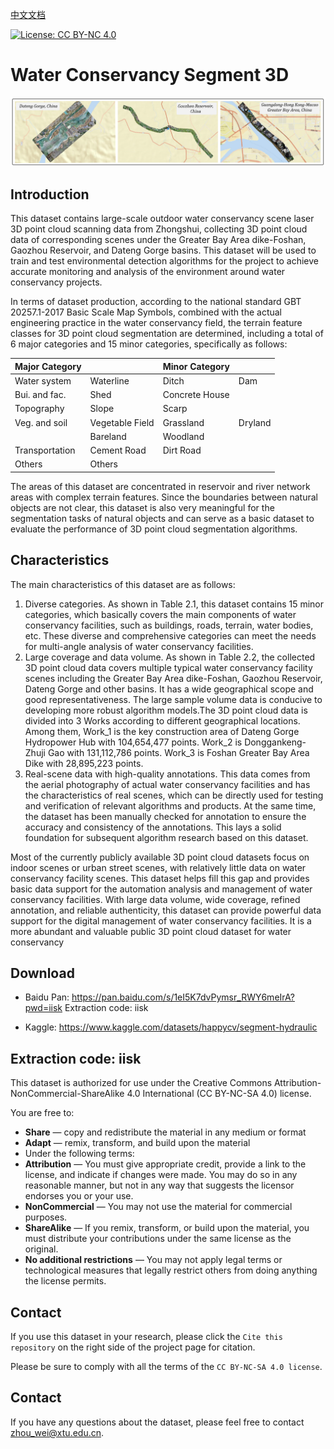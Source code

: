 [中文文档](./README-zh.md)

[![License: CC BY-NC 4.0](http://mirrors.creativecommons.org/presskit/buttons/80x15/png/by-nc-sa.png)](https://creativecommons.org/licenses/by-nc-sa/4.0/)

# Water Conservancy Segment 3D

![Overview](assets/overview.png)

## Introduction

This dataset contains large-scale outdoor water conservancy scene laser 3D point cloud scanning data from Zhongshui, collecting 3D point cloud data of corresponding scenes under the Greater Bay Area dike-Foshan, Gaozhou Reservoir, and Dateng Gorge basins. This dataset will be used to train and test environmental detection algorithms for the project to achieve accurate monitoring and analysis of the environment around water conservancy projects.

In terms of dataset production, according to the national standard GBT 20257.1-2017 Basic Scale Map Symbols, combined with the actual engineering practice in the water conservancy field, the terrain feature classes for 3D point cloud segmentation are determined, including a total of 6 major categories and 15 minor categories, specifically as follows:

| Major Category |                 | Minor Category |         |
| -------------- | --------------- | -------------- | ------- |
| Water system   | Waterline       | Ditch          | Dam     |
| Bui. and fac.  | Shed            | Concrete House |         |
| Topography     | Slope           | Scarp          |         |
| Veg. and soil  | Vegetable Field | Grassland      | Dryland |
|                | Bareland        | Woodland       |         |
| Transportation | Cement Road     | Dirt Road      |         |
| Others         | Others          |                |         |

The areas of this dataset are concentrated in reservoir and river network areas with complex terrain features. Since the boundaries between natural objects are not clear, this dataset is also very meaningful for the segmentation tasks of natural objects and can serve as a basic dataset to evaluate the performance of 3D point cloud segmentation algorithms.

## Characteristics

The main characteristics of this dataset are as follows:

1. Diverse categories. As shown in Table 2.1, this dataset contains 15 minor categories, which basically covers the main components of water conservancy facilities, such as buildings, roads, terrain, water bodies, etc. These diverse and comprehensive categories can meet the needs for multi-angle analysis of water conservancy facilities.
2.  Large coverage and data volume. As shown in Table 2.2, the collected 3D point cloud data covers multiple typical water conservancy facility scenes including the Greater Bay Area dike-Foshan, Gaozhou Reservoir, Dateng Gorge and other basins. It has a wide geographical scope and good representativeness. The large sample volume data is conducive to developing more robust algorithm models.The 3D point cloud data is divided into 3 Works according to different geographical locations. Among them, Work_1 is the key construction area of Dateng Gorge Hydropower Hub with 104,654,477 points. Work_2 is Donggankeng-Zhuji Gao with 131,112,786 points. Work_3 is Foshan Greater Bay Area Dike with 28,895,223 points.
3. Real-scene data with high-quality annotations. This data comes from the aerial photography of actual water conservancy facilities and has the characteristics of real scenes, which can be directly used for testing and verification of relevant algorithms and products. At the same time, the dataset has been manually checked for annotation to ensure the accuracy and consistency of the annotations. This lays a solid foundation for subsequent algorithm research based on this dataset.

Most of the currently publicly available 3D point cloud datasets focus on indoor scenes or urban street scenes, with relatively little data on water conservancy facility scenes. This dataset helps fill this gap and provides basic data support for the automation analysis and management of water conservancy facilities. With large data volume, wide coverage, refined annotation, and reliable authenticity, this dataset can provide powerful data support for the digital management of water conservancy facilities. It is a more abundant and valuable public 3D point cloud dataset for water conservancy

## Download

- Baidu Pan: <https://pan.baidu.com/s/1eI5K7dvPymsr_RWY6meIrA?pwd=iisk> Extraction code: iisk

- Kaggle: <https://www.kaggle.com/datasets/happycv/segment-hydraulic>

## Extraction code: iisk

This dataset is authorized for use under the Creative Commons Attribution-NonCommercial-ShareAlike 4.0 International (CC BY-NC-SA 4.0) license.

You are free to:

- **Share** — copy and redistribute the material in any medium or format
- **Adapt** — remix, transform, and build upon the material
- Under the following terms:
- **Attribution** — You must give appropriate credit, provide a link to the license, and indicate if changes were made. You may do so in any reasonable manner, but not in any way that suggests the licensor endorses you or your use.
- **NonCommercial** — You may not use the material for commercial purposes.
- **ShareAlike** — If you remix, transform, or build upon the material, you must distribute your contributions under the same license as the original.
- **No additional restrictions** — You may not apply legal terms or technological measures that legally restrict others from doing anything the license permits.

## Contact

If you use this dataset in your research, please click the `Cite this repository` on the right side of the project page for citation.

Please be sure to comply with all the terms of the `CC BY-NC-SA 4.0 license`.

## Contact

If you have any questions about the dataset, please feel free to contact [zhou_wei@xtu.edu.cn](mailto:zhou_wei@xtu.edu.cn).
